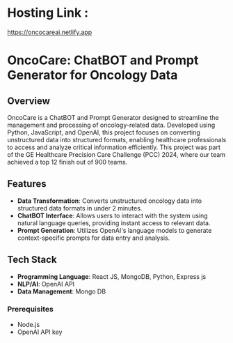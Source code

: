 # Hosting Link :
https://oncocareai.netlify.app

# OncoCare: ChatBOT and Prompt Generator for Oncology Data

## Overview

OncoCare is a ChatBOT and Prompt Generator designed to streamline the management and processing of oncology-related data. Developed using Python, JavaScript, and OpenAI, this project focuses on converting unstructured data into structured formats, enabling healthcare professionals to access and analyze critical information efficiently. This project was part of the GE Healthcare Precision Care Challenge (PCC) 2024, where our team achieved a top 12 finish out of 900 teams.

## Features

- **Data Transformation**: Converts unstructured oncology data into structured data formats in under 2 minutes.
- **ChatBOT Interface**: Allows users to interact with the system using natural language queries, providing instant access to relevant data.
- **Prompt Generation**: Utilizes OpenAI's language models to generate context-specific prompts for data entry and analysis.

## Tech Stack

- **Programming Language**: React JS, MongoDB, Python, Express js
- **NLP/AI**: OpenAI API
- **Data Management**: Mongo DB


### Prerequisites

- Node.js
- OpenAI API key
